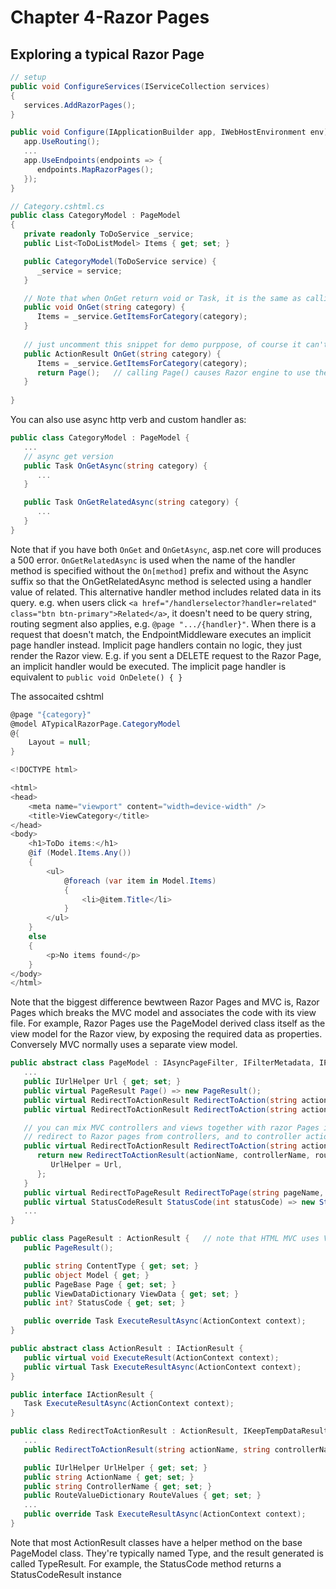 Chapter 4-Razor Pages
==============================

## Exploring a typical Razor Page
```C#
// setup
public void ConfigureServices(IServiceCollection services)
{
   services.AddRazorPages();
} 

public void Configure(IApplicationBuilder app, IWebHostEnvironment env) {
   app.UseRouting();
   ...
   app.UseEndpoints(endpoints => {
      endpoints.MapRazorPages();
   });
}
```
```C#
// Category.cshtml.cs
public class CategoryModel : PageModel
{
   private readonly ToDoService _service;
   public List<ToDoListModel> Items { get; set; }

   public CategoryModel(ToDoService service) {
      _service = service;
   }

   // Note that when OnGet return void or Task, it is the same as calling Page() as below shows
   public void OnGet(string category) {
      Items = _service.GetItemsForCategory(category);
   }
   
   // just uncomment this snippet for demo purppose, of course it can't have two versions of get handlers
   public ActionResult OnGet(string category) {
      Items = _service.GetItemsForCategory(category);
      return Page();   // calling Page() causes Razor engine to use the associated view
   }
   
}
```
You can also use async http verb and custom handler as:
```C#
public class CategoryModel : PageModel {
   ...
   // async get version
   public Task OnGetAsync(string category) {
      ...
   }

   public Task OnGetRelatedAsync(string category) {
      ...
   }
}
```
Note that if you have both `OnGet` and `OnGetAsync`, asp.net core will produces a 500 error. 
`OnGetRelatedAsync` is used when the name of the handler method is specified without the `On[method]` prefix and without the Async suffix so that the
OnGetRelatedAsync method is selected using a handler value of related. This alternative handler method includes related data in its query. e.g. when users click `<a href="/handlerselector?handler=related" class="btn btn-primary">Related</a>`, it doesn't need to be query string, routing segment also applies, e.g. `@page ".../{handler}"`.
When there is a request that doesn't match, the EndpointMiddleware executes an implicit page handler instead. Implicit page handlers contain no logic, they just render the Razor view. E.g. if you sent a DELETE request to the Razor Page, an implicit handler would be executed. The implicit page handler is equivalent to `public void OnDelete() { }` 

The assocaited cshtml
```C#
@page "{category}"
@model ATypicalRazorPage.CategoryModel
@{
    Layout = null;
}

<!DOCTYPE html>

<html>
<head>
    <meta name="viewport" content="width=device-width" />
    <title>ViewCategory</title>
</head>
<body>
    <h1>ToDo items:</h1>
    @if (Model.Items.Any())
    {
        <ul>
            @foreach (var item in Model.Items)
            {
                <li>@item.Title</li>
            }
        </ul>
    }
    else
    {
        <p>No items found</p>
    }
</body>
</html>
```
Note that the biggest difference bewtween Razor Pages and MVC is, Razor Pages which breaks the MVC model and associates the code with its view file. For example, Razor Pages use the PageModel derived class itself as the view model for the Razor view, by exposing the required data as properties. Conversely MVC normally uses a separate view model. 

```C#
public abstract class PageModel : IAsyncPageFilter, IFilterMetadata, IPageFilter {
   ...
   public IUrlHelper Url { get; set; }
   public virtual PageResult Page() => new PageResult();
   public virtual RedirectToActionResult RedirectToAction(string actionName) => RedirectToAction(actionName, routeValues: null);
   public virtual RedirectToActionResult RedirectToAction(string actionName, object routeValues) => RedirectToAction(actionName, controllerName: null, routeValues: routeValues);

   // you can mix MVC controllers and views together with razor Pages in the same ASP.NET Core application, so it makes sense that you should be able to 
   // redirect to Razor pages from controllers, and to controller actions from Razor pages.
   public virtual RedirectToActionResult RedirectToAction(string actionName, string controllerName, object routeValues, string fragment) {
      return new RedirectToActionResult(actionName, controllerName, routeValues, fragment) {
         UrlHelper = Url,
      };
   }
   public virtual RedirectToPageResult RedirectToPage(string pageName, string pageHandler, object routeValues, string fragment);
   public virtual StatusCodeResult StatusCode(int statusCode) => new StatusCodeResult(statusCode);
   ...
}

public class PageResult : ActionResult {   // note that HTML MVC uses ViewResult
   public PageResult();

   public string ContentType { get; set; }
   public object Model { get; }
   public PageBase Page { get; set; }
   public ViewDataDictionary ViewData { get; set; }
   public int? StatusCode { get; set; }

   public override Task ExecuteResultAsync(ActionContext context);
}

public abstract class ActionResult : IActionResult {
   public virtual void ExecuteResult(ActionContext context);
   public virtual Task ExecuteResultAsync(ActionContext context);
}

public interface IActionResult {
   Task ExecuteResultAsync(ActionContext context);
}

public class RedirectToActionResult : ActionResult, IKeepTempDataResult, IActionResult {
   ...
   public RedirectToActionResult(string actionName, string controllerName, object routeValues, bool permanent, bool preserveMethod, string fragment);

   public IUrlHelper UrlHelper { get; set; }
   public string ActionName { get; set; }
   public string ControllerName { get; set; }
   public RouteValueDictionary RouteValues { get; set; }
   ...
   public override Task ExecuteResultAsync(ActionContext context);
}
```
Note that most ActionResult classes have a helper method on the base PageModel class. They're typically named Type, and the result generated is called TypeResult. For example, the StatusCode method returns a StatusCodeResult instance

<!-- <code>&lt;T&gt;<code> -->

<!-- <div class="alert alert-info p-1" role="alert">
    
</div> -->

<!-- <div class="alert alert-info pt-2 pb-0" role="alert">
    <ul class="pl-1">
      <li></li>
      <li></li>
    </ul>  
</div> -->

<!-- <ul>
  <li></li>
  <li></li>
  <li></li>
  <li></li>
</ul>  -->

<!-- <ul>
  <li><b></b></li>
  <li><b></b></li>
  <li><b></b></li>
  <li><b></b></li>
</ul>  -->

<!-- ![alt text](./zImages/16-1.png "Title") -->

<!-- <span style="color:red">hurt</span> -->

<style type="text/css">
.markdown-body {
  max-width: 1800px;
  margin-left: auto;
  margin-right: auto;
}
</style>

<link rel="stylesheet" href="./zCSS/bootstrap.min.css">
<script src="./zCSS/jquery-3.3.1.slim.min.js"></script>
<script src="./zCSS/popper.min.js"></script>
<script src="./zCSS/bootstrap.min.js"></script>